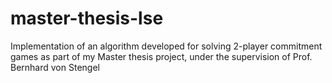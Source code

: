 # master-thesis-lse
Implementation of an algorithm developed for solving 2-player commitment games as part of my Master thesis project, under the supervision of Prof. Bernhard von Stengel
